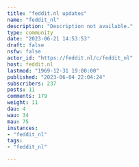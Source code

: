 ```yaml
---
title: "feddit.nl updates" 
name: "feddit_nl"
description: "Description not available."
type: community
date: "2023-06-21 14:53:53"
draft: false
nsfw: false
actor_id: "https://feddit.nl/c/feddit_nl"
host: feddit.nl
lastmod: "1969-12-31 19:00:00"
published: "2023-06-04 22:04:24"
subscribers: 237
posts: 11
comments: 179
weight: 11
dau: 4
wau: 34
mau: 75
instances:
- "feddit_nl"
tags: 
- "feddit_nl"

---
```

